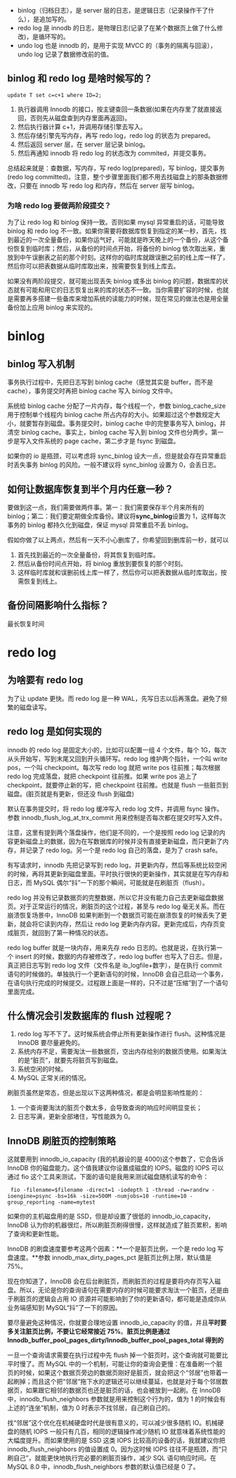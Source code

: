 - binlog（归档日志），是 server 层的日志，是逻辑日志（记录操作干了什么），是追加写的。
- redo log 是 innodb 的日志，是物理日志(记录了在某个数据页上做了什么修改)，是循环写的。
- undo log 也是 innodb 的，是用于实现 MVCC 的（事务的隔离与回滚），undo log 记录了数据修改前的值。

## binlog 和 redo log 是啥时候写的？

```
update T set c=c+1 where ID=2;
```

1. 执行器调用 Innodb 的接口，按主键查回一条数据(如果在内存里了就直接返回，否则先从磁盘查到内存里面再返回)。
2. 然后执行器计算 c+1，并调用存储引擎去写入。
3. 然后存储引擎先写内存，再写 redo log，redo log 的状态为 prepared。
4. 然后返回 server 层，在 server 层记录 binlog。
5. 然后再通知 innodb 将 redo log 的状态改为 commited，并提交事务。

总结起来就是：查数据，写内存，写 redo log(prepared)，写 binlog，提交事务(redo log committed)。注意，整个步骤里面我们都不用去找磁盘上的那条数据修改，只要在 innodb 写 redo log 和内存，然后在 server 层写 binlog。

### 为啥 redo log 要做两阶段提交？

为了让 redo log 和 binlog 保持一致。否则如果 mysql 异常重启的话，可能导致 binlog 和 redo log 不一致。如果你需要将数据库恢复到指定的某一秒，首先，找到最近的一次全量备份，如果你运气好，可能就是昨天晚上的一个备份，从这个备份恢复到临时库；然后，从备份的时间点开始，将备份的 binlog 依次取出来，重放到中午误删表之前的那个时刻。这样你的临时库就跟误删之前的线上库一样了，然后你可以把表数据从临时库取出来，按需要恢复到线上库去。

如果没有两阶段提交，就可能出现丢失 binlog 或多出 binlog 的问题，数据库的状态就有可能和用它的日志恢复出来的库的状态不一致。当你需要扩容的时候，也就是需要再多搭建一些备库来增加系统的读能力的时候，现在常见的做法也是用全量备份加上应用 binlog 来实现的。

# binlog

## binlog 写入机制

事务执行过程中，先把日志写到 binlog cache（感觉其实是 buffer，而不是 cache），事务提交时再把 binlog cache 写入 binlog 文件中。

系统给 binlog cache 分配了一片内存，每个线程一个，参数 binlog_cache_size 用于控制单个线程内 binlog cache 所占内存的大小。如果超过这个参数规定大小，就要暂存到磁盘。事务提交时，binlog cache 中的完整事务写入 binlog，并清空 binlog cache。事实上，binlog cache 写入到 binlog 文件也分两步。第一步是写入文件系统的 page cache，第二步才是 fsync 到磁盘。

如果你的 io 是瓶颈，可以考虑将 sync_binlog 设大一点，但是就会存在异常重启时丢失事务 binlog 的风险。一般不建议将 sync_binlog 设置为 0，会丢日志。

## 如何让数据库恢复到半个月内任意一秒？

要做到这一点，我们需要做两件事。第一：我们需要保存半个月来所有的 binlog；第二：我们要定期做全库备份。建议将**sync_binlog**设置为 1，这样每次事务的 binlog 都持久化到磁盘，保证 mysql 异常重启不丢 binlog。

假如你做了以上两点，然后有一天不小心删库了，你希望回到删库前一秒，就可以

1. 首先找到最近的一次全量备份，将其恢复到临时库。
2. 然后从备份时间点开始，将 binlog 重放到要恢复的那个时刻。
3. 这样临时库就和误删前线上库一样了，然后你可以把表数据从临时库取出，按需恢复到线上。

## 备份间隔影响什么指标？

最长恢复时间

# redo log

## 为啥要有 redo log

为了让 update 更快。而 redo log 是一种 WAL，先写日志以后再落盘。避免了频繁的磁盘读写。

## redo log 是如何实现的

innodb 的 redo log 是固定大小的，比如可以配置一组 4 个文件，每个 1G，每次从头开始写，写到末尾又回到开头循环写。redo log 维护两个指针，一个叫 write pos，一个叫 checkpoint。每次写 redo log 就把 write pos 往前推；每次根据 redo log 完成落盘，就把 checkpoint 往前推。如果 write pos 追上了 checkpoint，就要停止新的写，把 checkpoint 往前推。也就是 flush 一些脏页到磁盘。(脏页就是有更新，但还没 flush 到磁盘)

默认在事务提交时，将 redo log 缓冲写入 redo log 文件，并调用 fsync 操作。参数 innodb_flush_log_at_trx_commit 用来控制是否每次都在提交时写入文件。

注意，这里有提到两个落盘操作，他们是不同的，一个是按照 redo log 记录的内容更新磁盘上的数据，因为在写数据库的时候并没有直接更新磁盘，而只更新了内存，并记录了 redo log。另一个是 redo log 自己的落盘，是为了 crash safe。

有写请求时，innodb 先把记录写到 redo log，并更新内存，然后等系统比较空闲的时候，再将其更新到磁盘里面。平时执行很快的更新操作，其实就是在写内存和日志，而 MySQL 偶尔“抖”一下的那个瞬间，可能就是在刷脏页（flush）。

redo log 并没有记录数据页的完整数据，所以它并没有能力自己去更新磁盘数据页。对于正常运行的情况，刷脏页的这个过程，甚至与 redo log 毫无关系。而在崩溃恢复场景中，InnoDB 如果判断到一个数据页可能在崩溃恢复的时候丢失了更新，就会将它读到内存，然后让 redo log 更新内存内容。更新完成后，内存页变成脏页，就回到了第一种情况的状态。

redo log buffer 就是一块内存，用来先存 redo 日志的。也就是说，在执行第一个 insert 的时候，数据的内存被修改了，redo log buffer 也写入了日志。但是，真正把日志写到 redo log 文件（文件名是 ib_logfile+数字），是在执行 commit 语句的时候做的。单独执行一个更新语句的时候，InnoDB 会自己启动一个事务，在语句执行完成的时候提交。过程跟上面是一样的，只不过是“压缩”到了一个语句里面完成。

## 什么情况会引发数据库的 flush 过程呢？

1. redo log 写不下了。这时候系统会停止所有更新操作进行 flush。这种情况是 InnoDB 要尽量避免的。
2. 系统内存不足，需要淘汰一些数据页，空出内存给别的数据页使用。如果淘汰的是“脏页”，就要先将脏页写到磁盘。
3. 系统空闲的时候。
4. MySQL 正常关闭的情况。

刷脏页虽然是常态，但是出现以下这两种情况，都是会明显影响性能的：

1. 一个查询要淘汰的脏页个数太多，会导致查询的响应时间明显变长；
2. 日志写满，更新全部堵住，写性能跌为 0。

## InnoDB 刷脏页的控制策略

这就要用到 innodb_io_capacity (我的机器设的是 4000)这个参数了，它会告诉 InnoDB 你的磁盘能力。这个值我建议你设置成磁盘的 IOPS。磁盘的 IOPS 可以通过 fio 这个工具来测试，下面的语句是我用来测试磁盘随机读写的命令：

     fio -filename=$filename -direct=1 -iodepth 1 -thread -rw=randrw -ioengine=psync -bs=16k -size=500M -numjobs=10 -runtime=10 -group_reporting -name=mytest

如果你的主机磁盘用的是 SSD，但是却设置了很低的 innodb_io_capacity，InnoDB 认为你的机器很烂，所以刷脏页刷得很慢，这样就造成了脏页累积，影响了查询和更新性能。

InnoDB 的刷盘速度要参考这两个因素：**一个是脏页比例，一个是 redo log 写盘速度。**参数 innodb_max_dirty_pages_pct 是脏页比例上限，默认值是 75%。

现在你知道了，InnoDB 会在后台刷脏页，而刷脏页的过程是要将内存页写入磁盘。所以，无论是你的查询语句在需要内存的时候可能要求淘汰一个脏页，还是由于刷脏页的逻辑会占用 IO 资源并可能影响到了你的更新语句，都可能是造成你从业务端感知到 MySQL“抖”了一下的原因。

要尽量避免这种情况，你就要合理地设置 innodb_io_capacity 的值，并且**平时要多关注脏页比例，不要让它经常接近 75%**。**脏页比例是通过 Innodb_buffer_pool_pages_dirty/Innodb_buffer_pool_pages_total 得到的**

一旦一个查询请求需要在执行过程中先 flush 掉一个脏页时，这个查询就可能要比平时慢了。而 MySQL 中的一个机制，可能让你的查询会更慢：在准备刷一个脏页的时候，如果这个数据页旁边的数据页刚好是脏页，就会把这个“邻居”也带着一起刷掉；而且这个把“邻居”拖下水的逻辑还可以继续蔓延，也就是对于每个邻居数据页，如果跟它相邻的数据页也还是脏页的话，也会被放到一起刷。在 InnoDB 中，innodb_flush_neighbors 参数就是用来控制这个行为的，值为 1 的时候会有上述的“连坐”机制，值为 0 时表示不找邻居，自己刷自己的。

找“邻居”这个优化在机械硬盘时代是很有意义的，可以减少很多随机 IO。机械硬盘的随机 IOPS 一般只有几百，相同的逻辑操作减少随机 IO 就意味着系统性能的大幅度提升。而如果使用的是 SSD 这类 IOPS 比较高的设备的话，我就建议你把 innodb_flush_neighbors 的值设置成 0。因为这时候 IOPS 往往不是瓶颈，而“只刷自己”，就能更快地执行完必要的刷脏页操作，减少 SQL 语句响应时间。在 MySQL 8.0 中，innodb_flush_neighbors 参数的默认值已经是 0 了。
